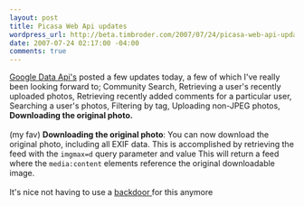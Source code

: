 ```yaml
--- 
layout: post
title: Picasa Web Api updates
wordpress_url: http://beta.timbroder.com/2007/07/24/picasa-web-api-updates/
date: 2007-07-24 02:17:00 -04:00
comments: true
---
```

<a href="http://googledataapis.blogspot.com/2007/07/picasa-web-albums-adds-new-api-features.html">Google Data Api's</a> posted a few updates today, a few of which I've really been looking forward to; Community Search, Retrieving a user's recently uploaded photos, Retrieving recently added comments for a particular user, Searching a user's photos, Filtering by tag, Uploading non-JPEG photos, <span style="font-weight: bold;">Downloading the original photo.</span>
<br /><br />
(my fav) <b>Downloading the original photo</b>: You can now download the original photo,  including all EXIF data. This is accomplished by retrieving the feed with the  <code>imgmax=d</code> query parameter and value This will return a feed where  the <code>media:content</code> elements reference the original downloadable  image.
<br /><br />
It's nice not having to use a <a href="http://groups.google.com/group/Google-Picasa-Data-API/browse_thread/thread/6311fb3da0673228/a165e494fe1c1d9d#a165e494fe1c1d9d">backdoor </a> for this anymore
